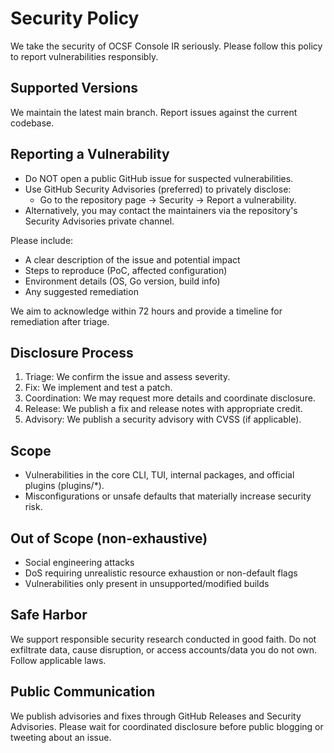 # Security Policy

We take the security of OCSF Console IR seriously. Please follow this policy to report vulnerabilities responsibly.

## Supported Versions

We maintain the latest main branch. Report issues against the current codebase.

## Reporting a Vulnerability

- Do NOT open a public GitHub issue for suspected vulnerabilities.
- Use GitHub Security Advisories (preferred) to privately disclose:
  - Go to the repository page → Security → Report a vulnerability.
- Alternatively, you may contact the maintainers via the repository's Security Advisories private channel.

Please include:
- A clear description of the issue and potential impact
- Steps to reproduce (PoC, affected configuration)
- Environment details (OS, Go version, build info)
- Any suggested remediation

We aim to acknowledge within 72 hours and provide a timeline for remediation after triage.

## Disclosure Process

1. Triage: We confirm the issue and assess severity.
2. Fix: We implement and test a patch.
3. Coordination: We may request more details and coordinate disclosure.
4. Release: We publish a fix and release notes with appropriate credit.
5. Advisory: We publish a security advisory with CVSS (if applicable).

## Scope

- Vulnerabilities in the core CLI, TUI, internal packages, and official plugins (plugins/*).
- Misconfigurations or unsafe defaults that materially increase security risk.

## Out of Scope (non-exhaustive)

- Social engineering attacks
- DoS requiring unrealistic resource exhaustion or non-default flags
- Vulnerabilities only present in unsupported/modified builds

## Safe Harbor

We support responsible security research conducted in good faith. Do not exfiltrate data, cause disruption, or access accounts/data you do not own. Follow applicable laws.

## Public Communication

We publish advisories and fixes through GitHub Releases and Security Advisories. Please wait for coordinated disclosure before public blogging or tweeting about an issue.
